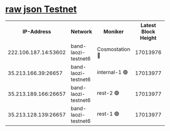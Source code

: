 
[raw json Testnet](https://rpc-check.bandt.stavr.tech/bandt/rpcbandt_result.json)
=

<table><tr><th>IP-Address</th><th>Network</th><th>Moniker</th><th>Latest Block Height</th><th>Earliest Block Height</th><th>Catching Up</th><th>Tx Index</th><th>Voting Power</th><th>Scan Time</th></tr><tr><td>222.106.187.14:53602</td><td>band-laozi-testnet6</td><td>Cosmostation 🔴</td><td>17013976</td><td>16668001</td><td>False</td><td>on</td><td>2203686</td><td>2024-03-21T22:33:03.952406908UTC</td></tr><tr><td>35.213.166.39:26657</td><td>band-laozi-testnet6</td><td>internal-1 🟢</td><td>17013977</td><td>16913977</td><td>False</td><td>on</td><td>0</td><td>2024-03-21T22:33:04.844812212UTC</td></tr><tr><td>35.213.189.166:26657</td><td>band-laozi-testnet6</td><td>rest-2 🟢</td><td>17013977</td><td>16913977</td><td>False</td><td>on</td><td>0</td><td>2024-03-21T22:33:05.730404874UTC</td></tr><tr><td>35.213.128.139:26657</td><td>band-laozi-testnet6</td><td>rest-1 🟢</td><td>17013977</td><td>16913977</td><td>False</td><td>on</td><td>0</td><td>2024-03-21T22:33:06.583975588UTC</td></tr></table>
